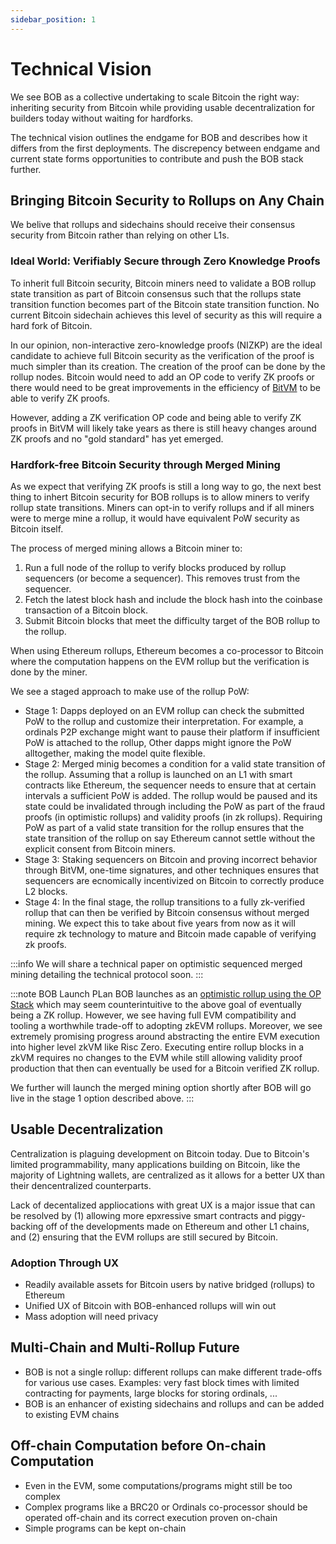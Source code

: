 ```yaml
---
sidebar_position: 1
---
```

# Technical Vision

We see BOB as a collective undertaking to scale Bitcoin the right way: inheriting security from Bitcoin while providing usable decentralization for builders today without waiting for hardforks.

The technical vision outlines the endgame for BOB and describes how it differs from the first deployments. The discrepency between endgame and current state forms opportunities to contribute and push the BOB stack further.

## Bringing Bitcoin Security to Rollups on Any Chain

We belive that rollups and sidechains should receive their consensus security from Bitcoin rather than relying on other L1s.

### Ideal World: Verifiably Secure through Zero Knowledge Proofs

To inherit full Bitcoin security, Bitcoin miners need to validate a BOB rollup state transition as part of Bitcoin consensus such that the rollups state transition function becomes part of the Bitcoin state transition function. No current Bitcoin sidechain achieves this level of security as this will require a hard fork of Bitcoin.

In our opinion, non-interactive zero-knowledge proofs (NIZKP) are the ideal candidate to achieve full Bitcoin security as the verification of the proof is much simpler than its creation. The creation of the proof can be done by the rollup nodes. Bitcoin would need to add an OP code to verify ZK proofs or there would need to be great improvements in the efficiency of [BitVM](https://bitvm.org) to be able to verify ZK proofs.

However, adding a ZK verification OP code and being able to verify ZK proofs in BitVM will likely take years as there is still heavy changes around ZK proofs and no "gold standard" has yet emerged.

### Hardfork-free Bitcoin Security through Merged Mining

As we expect that verifying ZK proofs is still a long way to go, the next best thing to inhert Bitcoin security for BOB rollups is to allow miners to verify rollup state transitions. Miners can opt-in to verify rollups and if all miners were to merge mine a rollup, it would have equivalent PoW security as Bitcoin itself.

The process of merged mining allows a Bitcoin miner to:

1. Run a full node of the rollup to verify blocks produced by rollup sequencers (or become a sequencer). This removes trust from the sequencer.
2. Fetch the latest block hash and include the block hash into the coinbase transaction of a Bitcoin block.
3. Submit Bitcoin blocks that meet the difficulty target of the BOB rollup to the rollup.

When using Ethereum rollups, Ethereum becomes a co-processor to Bitcoin where the computation happens on the EVM rollup but the verification is done by the miner.

We see a staged approach to make use of the rollup PoW:

- Stage 1: Dapps deployed on an EVM rollup can check the submitted PoW to the rollup and customize their interpretation. For example, a ordinals P2P exchange might want to pause their platform if insufficient PoW is attached to the rollup, Other dapps might ignore the PoW alltogether, making the model quite flexible.
- Stage 2: Merged minig becomes a condition for a valid state transition of the rollup. Assuming that a rollup is launched on an L1 with smart contracts like Ethereum, the sequencer needs to ensure that at certain intervals a sufficient PoW is added. The rollup would be paused and its state could be invalidated through including the PoW as part of the fraud proofs (in optimistic rollups) and validity proofs (in zk rollups). Requiring PoW as part of a valid state transition for the rollup ensures that the state transition of the rollup on say Ethereum cannot settle without the explicit consent from Bitcoin miners.
- Stage 3: Staking sequencers on Bitcoin and proving incorrect behavior through BitVM, one-time signatures, and other techniques ensures that sequencers are ecnomically incentivized on Bitcoin to correctly produce L2 blocks.
- Stage 4: In the final stage, the rollup transitions to a fully zk-verified rollup that can then be verified by Bitcoin consensus without merged mining. We expect this to take about five years from now as it will require zk technology to mature and Bitcoin made capable of verifying zk proofs.

:::info
We will share a technical paper on optimistic sequenced merged mining detailing the technical protocol soon.
:::

:::note BOB Launch PLan
BOB launches as an [optimistic rollup using the OP Stack](/docs/learn/networks/op-stack.md) which may seem counterintuitive to the above goal of eventually being a ZK rollup. However, we see having full EVM compatibility and tooling a worthwhile trade-off to adopting zkEVM rollups. Moreover, we see extremely promising progress around abstracting the entire EVM execution into higher level zkVM like Risc Zero. Executing entire rollup blocks in a zkVM requires no changes to the EVM while still allowing validity proof production that then can eventually be used for a Bitcoin verified ZK rollup.

We further will launch the merged mining option shortly after BOB will go live in the stage 1 option described above.
:::

## Usable Decentralization

Centralization is plaguing development on Bitcoin today. Due to Bitcoin's limited programmability, many applications building on Bitcoin, like the majority of Lightning wallets, are centralized as it allows for a better UX than their dencentralized counterparts.

Lack of decentalized appliocations with great UX is a major issue that can be resolved by (1) allowing more epxressive smart contracts and piggy-backing off of the developments made on Ethereum and other L1 chains, and (2) ensuring that the EVM rollups are still secured by Bitcoin.

### Adoption Through UX

- Readily available assets for Bitcoin users by native bridged (rollups) to Ethereum
- Unified UX of Bitcoin with BOB-enhanced rollups will win out
- Mass adoption will need privacy 

## Multi-Chain and Multi-Rollup Future

- BOB is not a single rollup: different rollups can make different trade-offs for various use cases. Examples: very fast block times with limited contracting for payments, large blocks for storing ordinals, ...
- BOB is an enhancer of existing sidechains and rollups and can be added to existing EVM chains

## Off-chain Computation before On-chain Computation

- Even in the EVM, some computations/programs might still be too complex
- Complex programs like a BRC20 or Ordinals co-processor should be operated off-chain and its correct execution proven on-chain
- Simple programs can be kept on-chain